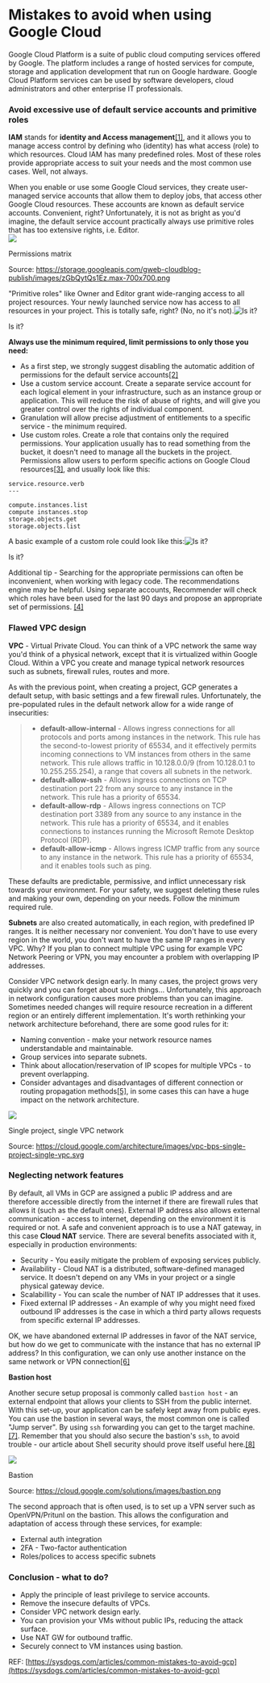 # Mistakes to avoid when using Google Cloud



Google Cloud Platform is a suite of public cloud computing services offered by Google. The platform includes a range of hosted services for compute, storage and application development that run on Google hardware. Google Cloud Platform services can be used by software developers, cloud administrators and other enterprise IT professionals.

### Avoid excessive use of default service accounts and primitive roles

**IAM** stands for **identity and Access management**[\[1\]](https://cloud.google.com/iam/docs/overview), and it allows you to manage access control by defining who \(identity\) has what access \(role\) to which resources. Cloud IAM has many predefined roles. Most of these roles provide appropriate access to suit your needs and the most common use cases. Well, not always.

When you enable or use some Google Cloud services, they create user-managed service accounts that allow them to deploy jobs, that access other Google Cloud resources. These accounts are known as default service accounts. Convenient, right? Unfortunately, it is not as bright as you'd imagine, the default service account practically always use primitive roles that has too extensive rights, i.e. Editor.  
![](https://storage.googleapis.com/gweb-cloudblog-publish/images/zGbQytQs1Ez.max-700x700.png)

Permissions matrix

Source: https://storage.googleapis.com/gweb-cloudblog-publish/images/zGbQytQs1Ez.max-700x700.png

"Primitive roles" like Owner and Editor grant wide-ranging access to all project resources. Your newly launched service now has access to all resources in your project. This is totally safe, right? \(No, no it's not\).![Is it?](https://sysdogs.com/static/6b91b4ad2f058a2e43d2d3e69beb5f49/4b401/thisisfine.jpg)

Is it?

**Always use the minimum required, limit permissions to only those you need:**

* As a first step, we strongly suggest disabling the automatic addition of permissions for the default service accounts[\[2\]](https://cloud.google.com/resource-manager/docs/organization-policy/restricting-service-accounts#disable_service_account_default_grants)
* Use a custom service account. Create a separate service account for each logical element in your infrastructure, such as an instance group or application. This will reduce the risk of abuse of rights, and will give you greater control over the rights of individual component.
* Granulation will allow precise adjustment of entitlements to a specific service - the minimum required.
* Use custom roles. Create a role that contains only the required permissions. Your application usually has to read something from the bucket, it doesn't need to manage all the buckets in the project. Permissions allow users to perform specific actions on Google Cloud resources[\[3\]](https://cloud.google.com/iam/docs/custom-roles-permissions-support), and usually look like this:

```text
service.resource.verb
---

compute.instances.list
compute instances.stop
storage.objects.get
storage.objects.list
```

A basic example of a custom role could look like this:![Is it?](https://sysdogs.com/static/6b91b4ad2f058a2e43d2d3e69beb5f49/4b401/thisisfine.jpg)

Is it?

Additional tip - Searching for the appropriate permissions can often be inconvenient, when working with legacy code. The recommendations engine may be helpful. Using separate accounts, Recommender will check which roles have been used for the last 90 days and propose an appropriate set of permissions. [\[4\]](https://cloud.google.com/iam/docs/recommender-overview)

### Flawed VPC design

**VPC** - Virtual Private Cloud. You can think of a VPC network the same way you'd think of a physical network, except that it is virtualized within Google Cloud. Within a VPC you create and manage typical network resources such as subnets, firewall rules, routes and more.  


As with the previous point, when creating a project, GCP generates a default setup, with basic settings and a few firewall rules. Unfortunately, the pre-populated rules in the default network allow for a wide range of insecurities:

> * **default-allow-internal** - Allows ingress connections for all protocols and ports among instances in the network. This rule has the second-to-lowest priority of 65534, and it effectively permits incoming connections to VM instances from others in the same network. This rule allows traffic in 10.128.0.0/9 \(from 10.128.0.1 to 10.255.255.254\), a range that covers all subnets in the network.
> * **default-allow-ssh** - Allows ingress connections on TCP destination port 22 from any source to any instance in the network. This rule has a priority of 65534.
> * **default-allow-rdp** - Allows ingress connections on TCP destination port 3389 from any source to any instance in the network. This rule has a priority of 65534, and it enables connections to instances running the Microsoft Remote Desktop Protocol \(RDP\).
> * **default-allow-icmp** - Allows ingress ICMP traffic from any source to any instance in the network. This rule has a priority of 65534, and it enables tools such as ping.

These defaults are predictable, permissive, and inflict unnecessary risk towards your environment. For your safety, we suggest deleting these rules and making your own, depending on your needs. Follow the minimum required rule.  


**Subnets** are also created automatically, in each region, with predefined IP ranges. It is neither necessary nor convenient. You don't have to use every region in the world, you don't want to have the same IP ranges in every VPC. Why? If you plan to connect multiple VPC using for example VPC Network Peering or VPN, you may encounter a problem with overlapping IP addresses.  


Consider VPC network design early. In many cases, the project grows very quickly and you can forget about such things... Unfortunately, this approach in network configuration causes more problems than you can imagine. Sometimes needed changes will require resource recreation in a different region or an entirely different implementation. It's worth rethinking your network architecture beforehand, there are some good rules for it:

* Naming convention - make your network resource names understandable and maintainable.
* Group services into separate subnets.
* Think about allocation/reservation of IP scopes for multiple VPCs - to prevent overlapping.
* Consider advantages and disadvantages of different connection or routing propagation methods[\[5\]](https://cloud.google.com/solutions/best-practices-vpc-design#choose-method), in some cases this can have a huge impact on the network architecture.

![](https://cloud.google.com/architecture/images/vpc-bps-single-project-single-vpc.svg)

Single project, single VPC network

Source: https://cloud.google.com/architecture/images/vpc-bps-single-project-single-vpc.svg

### Neglecting network features

By default, all VMs in GCP are assigned a public IP address and are therefore accessible directly from the internet if there are firewall rules that allows it \(such as the default ones\). External IP address also allows external communication - access to internet, depending on the environment it is required or not. A safe and convenient approach is to use a NAT gateway, in this case **Cloud NAT** service. There are several benefits associated with it, especially in production environments:

* Security - You easily mitigate the problem of exposing services publicly.
* Availability - Cloud NAT is a distributed, software-defined managed service. It doesn't depend on any VMs in your project or a single physical gateway device.
* Scalabillity - You can scale the number of NAT IP addresses that it uses.
* Fixed external IP addresses - An example of why you might need fixed outbound IP addresses is the case in which a third party allows requests from specific external IP addresses.

OK, we have abandoned external IP addresses in favor of the NAT service, but how do we get to communicate with the instance that has no external IP address? In this configuration, we can only use another instance on the same network or VPN connection[\[6\]](https://cloud.google.com/solutions/connecting-securely#vpn)

**Bastion host**

Another secure setup proposal is commonly called `bastion host` - an external endpoint that allows your clients to SSH from the public internet. With this set-up, your application can be safely kept away from public eyes. You can use the bastion in several ways, the most common one is called "Jump server". By using `ssh` forwarding you can get to the target machine. [\[7\]](https://cloud.google.com/compute/docs/instances/connecting-advanced#bastion_host). Remember that you should also secure the bastion's `ssh`, to avoid trouble - our article about Shell security should prove itself useful here.[\[8\]](https://sysdogs.com/articles/how-to-secure-ssh)

![](https://cloud.google.com/solutions/images/bastion.png)

Bastion

Source: https://cloud.google.com/solutions/images/bastion.png

The second approach that is often used, is to set up a VPN server such as OpenVPN/Pritunl on the bastion. This allows the configuration and adaptation of access through these services, for example:

* External auth integration
* 2FA - Two-factor authentication
* Roles/polices to access specific subnets

### Conclusion - what to do?

* Apply the principle of least privilege to service accounts.
* Remove the insecure defaults of VPCs.
* Consider VPC network design early.
* You can provision your VMs without public IPs, reducing the attack surface.
* Use NAT GW for outbound traffic.
* Securely connect to VM instances using bastion.

REF: [https://sysdogs.com/articles/common-mistakes-to-avoid-gcp](https://sysdogs.com/articles/common-mistakes-to-avoid-gcp)

